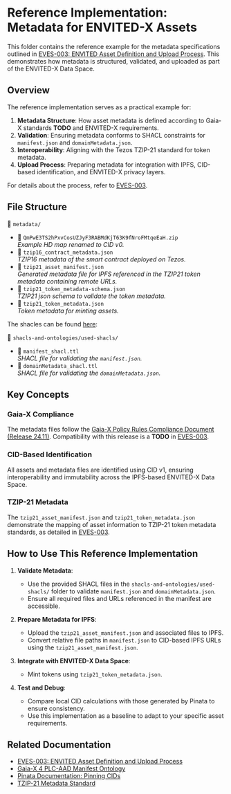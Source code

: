 # Reference Implementation: Metadata for ENVITED-X Assets

This folder contains the reference example for the metadata specifications outlined in [EVES-003: ENVITED Asset Definition and Upload Process](https://github.com/ASCS-eV/EVES/blob/main/drafts/EVES-003/EVES-003.md). This demonstrates how metadata is structured, validated, and uploaded as part of the ENVITED-X Data Space.

## Overview

The reference implementation serves as a practical example for:
1. **Metadata Structure**: How asset metadata is defined according to Gaia-X standards **TODO** and ENVITED-X requirements.
2. **Validation**: Ensuring metadata conforms to SHACL constraints for `manifest.json` and `domainMetadata.json`.
3. **Interoperability**: Aligning with the Tezos TZIP-21 standard for token metadata.
4. **Upload Process**: Preparing metadata for integration with IPFS, CID-based identification, and ENVITED-X privacy layers.

For details about the process, refer to [EVES-003](https://github.com/ASCS-eV/EVES/blob/main/drafts/EVES-003/EVES-003.md).

## File Structure

📁 `metadata/`  
- 📄 `QmPwE3TS2hPxvCosUZJyF3RABMdKjT63K9fNroFMtqeEaH.zip`  
  *Example HD map renamed to CID v0.*
- 📄 `tzip16_contract_metadata.json`  
  *TZIP16 metadata of the smart contract deployed on Tezos.* 
- 📄 `tzip21_asset_manifest.json`  
  *Generated metadata file for IPFS referenced in the TZIP21 token metadata containing remote URLs.*
- 📄 `tzip21_token_metadata-schema.json`  
  *TZIP21 json schema to validate the token metadata.*
- 📄 `tzip21_token_metadata.json`  
  *Token metadata for minting assets.*

The shacles can be found [here](https://github.com/GAIA-X4PLC-AAD/hd-map-asset-example/tree/main/shacls-and-ontologies/used-shacls):

📁 `shacls-and-ontologies/used-shacls/`  
- 📄 `manifest_shacl.ttl`  
  *SHACL file for validating the `manifest.json`.*  
- 📄 `domainMetadata_shacl.ttl`  
  *SHACL file for validating the `domainMetadata.json`.*  

## Key Concepts

### Gaia-X Compliance
The metadata files follow the [Gaia-X Policy Rules Compliance Document (Release 24.11)](https://docs.gaia-x.eu/policy-rules-committee/compliance-document/24.11/). Compatibility with this release is a **TODO** in [EVES-003](https://github.com/ASCS-eV/EVES/blob/main/drafts/EVES-003/EVES-003.md).

### CID-Based Identification
All assets and metadata files are identified using CID v1, ensuring interoperability and immutability across the IPFS-based ENVITED-X Data Space.

### TZIP-21 Metadata
The `tzip21_asset_manifest.json` and `tzip21_token_metadata.json` demonstrate the mapping of asset information to TZIP-21 token metadata standards, as detailed in [EVES-003](https://github.com/ASCS-eV/EVES/blob/main/drafts/EVES-003/EVES-003.md).

## How to Use This Reference Implementation

1. **Validate Metadata**:
   - Use the provided SHACL files in the `shacls-and-ontologies/used-shacls/` folder to validate `manifest.json` and `domainMetadata.json`.
   - Ensure all required files and URLs referenced in the manifest are accessible.

2. **Prepare Metadata for IPFS**:
   - Upload the `tzip21_asset_manifest.json` and associated files to IPFS.
   - Convert relative file paths in `manifest.json` to CID-based IPFS URLs using the `tzip21_asset_manifest.json`.

3. **Integrate with ENVITED-X Data Space**:
   - Mint tokens using `tzip21_token_metadata.json`.

4. **Test and Debug**:
   - Compare local CID calculations with those generated by Pinata to ensure consistency.
   - Use this implementation as a baseline to adapt to your specific asset requirements.

## Related Documentation

- [EVES-003: ENVITED Asset Definition and Upload Process](https://github.com/ASCS-eV/EVES/blob/main/drafts/EVES-003/EVES-003.md)
- [Gaia-X 4 PLC-AAD Manifest Ontology](https://github.com/GAIA-X4PLC-AAD/ontology-management-base/tree/main/manifest/)
- [Pinata Documentation: Pinning CIDs](https://docs.pinata.cloud/web3/pinning/pinata-metadata#pinataoptions)
- [TZIP-21 Metadata Standard](https://tzip.tezos.com/proposal/tzip-21/)
